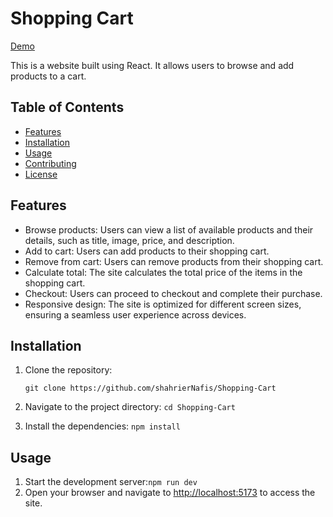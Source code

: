 # Shopping Cart

[Demo](https://shopping-cart-7lz.pages.dev/)

This is a website built using React. It allows users to browse and add products to a cart.

## Table of Contents

- [Features](#features)
- [Installation](#installation)
- [Usage](#usage)
- [Contributing](#contributing)
- [License](#license)

## Features

- Browse products: Users can view a list of available products and their details, such as title, image, price, and description.
- Add to cart: Users can add products to their shopping cart.
- Remove from cart: Users can remove products from their shopping cart.
- Calculate total: The site calculates the total price of the items in the shopping cart.
- Checkout: Users can proceed to checkout and complete their purchase.
- Responsive design: The site is optimized for different screen sizes, ensuring a seamless user experience across devices.

## Installation

1. Clone the repository:

   `git clone https://github.com/shahrierNafis/Shopping-Cart`

2. Navigate to the project directory:
   `cd Shopping-Cart`
3. Install the dependencies:
   `npm install`

## Usage

1. Start the development server:`npm run dev`
2. Open your browser and navigate to [http://localhost:5173](http://localhost:5173) to access the site.
